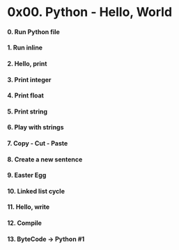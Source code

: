<h1>0x00. Python - Hello, World</h1>

<h4>0. Run Python file</h4>
<h4>1. Run inline</h4>
<h4>2. Hello, print</h4>
<h4>3. Print integer</h4>
<h4>4. Print float</h4>
<h4>5. Print string</h4>
<h4>6. Play with strings</h4>
<h4>7. Copy - Cut - Paste</h4>
<h4>8. Create a new sentence</h4>
<h4>9. Easter Egg</h4>
<h4>10. Linked list cycle</h4>
<h4>11. Hello, write</h4>
<h4>12. Compile</h4>
<h4>13. ByteCode -> Python #1</h4>
